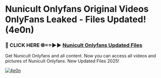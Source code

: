 # Nunicult Onlyfans Original Videos 0nlyFans Leaked - Files Updated! (4e0n)

<h3>🔴 CLICK HERE 🌐==►► <a href="https://tinyurl.com/2m67pmp6" rel="nofollow">Nunicult Onlyfans Updated Files</a></h3>

Get Nunicult Onlyfans and all content. Now you can access all videos and pictures of Nunicult Onlyfans. New Updated Files 2025!

[![4e0n](https://i.imgur.com/H4QAA4z.gif)](https://tinyurl.com/2m67pmp6)